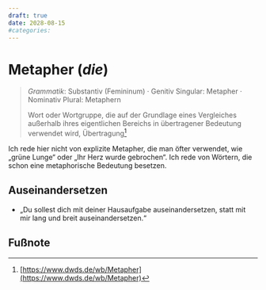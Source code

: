 ```yaml
---
draft: true 
date: 2028-08-15
#categories:
---
```


# Metapher (*die*)

> *Grammatik*: Substantiv (Femininum) · Genitiv Singular: Metapher · Nominativ Plural: Metaphern
> 
> Wort oder Wortgruppe, die auf der Grundlage eines Vergleiches außerhalb ihres eigentlichen Bereichs in übertragener Bedeutung verwendet wird, Übertragung[^1]

Ich rede hier nicht von explizite Metapher, die man öfter verwendet, wie „grüne Lunge“ oder „Ihr Herz wurde gebrochen“.
Ich rede von Wörtern, die schon eine metaphorische Bedeutung besetzen. 

<!-- more -->

## Auseinandersetzen

* „Du sollest dich mit deiner Hausaufgabe auseinandersetzen, statt mit mir lang und breit auseinandersetzen.“



## Fußnote

[^1]: [https://www.dwds.de/wb/Metapher](https://www.dwds.de/wb/Metapher)
[^2]: [https://www.dwds.de/wb/auseinandersetzen](https://www.dwds.de/wb/auseinandersetzen)


<!--script src="https://utteranc.es/client.js"
        repo="original-trublemaker/blog-comment-data"
        issue-term="/25-08-31.metapher.md"
        theme="github-light"
        crossorigin="anonymous"
        async>
</script-->